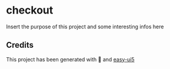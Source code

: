 # checkout

Insert the purpose of this project and some interesting infos here

## Credits

This project has been generated with 💙 and [easy-ui5](https://github.com/SAP)
